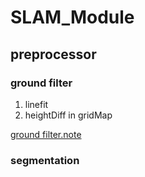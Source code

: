 # SLAM_Module

## preprocessor
### ground filter
1. linefit
2. heightDiff in gridMap

[ground filter.note](http://note.youdao.com/noteshare?id=e09c0833f22cd8f659613419fc5c6010&sub=8B227E0021A14043B56CBE41ADD98FA1)

### segmentation
